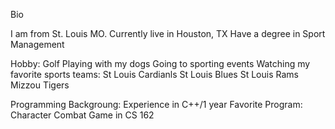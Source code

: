 Bio

I am from St. Louis MO.
Currently live in Houston, TX
Have a degree in Sport Management

Hobby:  Golf
        Playing with my dogs
        Going to sporting events
        Watching my favorite sports teams:
                St Louis Cardianls
                St Louis Blues
                St Louis Rams
                Mizzou Tigers
        
        
Programming Backgroung:
        Experience in C++/1 year
        Favorite Program:
                Character Combat Game in CS 162
